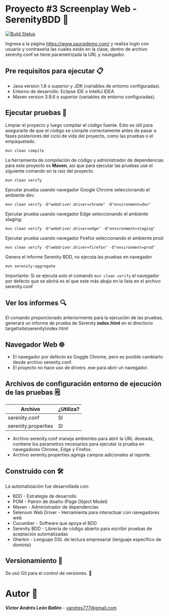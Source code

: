 # Proyecto #3 Screenplay Web - SerenityBDD 🚀

[![Build Status](https://travis-ci.org/joemccann/dillinger.svg?branch=master)](https://travis-ci.org/joemccann/dillinger)

Ingresa a la página https://www.saucedemo.com/ y realiza login con usuario y contraseña las cuales están en la clase, dentro de archivo serenity.conf se tiene parametrizada la URL y navegador.

## Pre requisitos para ejecutar 📋
- Java version 1.8 o superior y JDK (variables de entorno configuradas).
- Entorno de desarrollo: Eclipse IDE o IntelliJ IDEA
- Maven version 3.9.6 o superior (variables de entorno configuradas).

## Ejecutar pruebas 🔨

Limpiar el proyecto y luego compilar el código fuente. Esto es útil para asegurarte de que el código se compile correctamente antes de pasar a fases posteriores del ciclo de vida del proyecto, como las pruebas o el empaquetado.

	mvn clean compile
 
La herramienta de compilación de código y administrador de dependencias para este proyecto es **Maven**, así que para ejecutar las pruebas use el siguiente comando en la raíz del proyecto.

	mvn clean verify 

Ejecutar prueba usando navegador Google Chrome seleccionando el ambiente dev:

 	mvn clean verify -D"webdriver.driver=chrome" -D"environment=dev"

Ejecutar prueba usando navegador Edge seleccionando el ambiente staging:

 	mvn clean verify -D"webdriver.driver=edge" -D"environment=staging"

Ejecutar prueba usando navegador Firefox seleccionando el ambiente prod:

 	mvn clean verify -D"webdriver.driver=firefox" -D"environment=prod"

Genera el informe Serenity BDD, no ejecuta las pruebas en navegador

	mvn serenity:aggregate 

Importante: Si se ejecuta solo el comando `mvn clean verify` el navegador por defecto que se abrirá es el que este más abajo en la lista en el archivo serenity.conf



## Ver los informes 🔍
El comando proporcionado anteriormente para la ejecución de las pruebas, generará un informe de prueba de Serenity **index.html** en el directorio target\site\serenity\index.html

## Navegador Web 🌐
- El navegador por defecto es Goggle Chrome, pero es posible cambiarlo desde archivo serenity.conf.
- El proyecto no hace uso de drivers .exe para abrir un navegador. 

## Archivos de configuración entorno de ejecución de las pruebas 🗒️

| Archivo              | ¿Utiliza? |
| ---------------------|-------------- |
| serenity.conf        | SI            |
| serenity.properties  | SI            |

- Archivo serenity.conf maneja ambientes para abrir la URL deseada, contiene los parametros necesarios para ejecutar la prueba en navegadores Chrome, Edge y Firefox.
- Archivo serenity.properties agrega campos adicionales al reporte.

## Construido con 🛠
La automatización fue desarrollada con:
- BDD - Estrategia de desarrollo
- POM - Patrón de diseño (Page Object Model)
- Maven - Administrador de dependencias
- Selenium Web Driver - Herramienta para interactuar con navegadores web
- Cucumber - Software que apoya el BDD
- Serenity BDD - Librería de código abierto para escribir pruebas de aceptación automatizadas
- Gherkin - Lenguaje DSL de lectura empresarial (lenguaje específico de dominio)

## Versionamiento 📌
Se usó Git para el control de versiones. 🔀

# Autor 👨
***Víctor Andrés León Ballén*** - [vandres777@gmail.com]()
